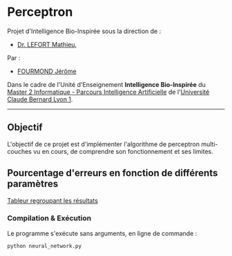 # Perceptron
Projet d'Intelligence Bio-Inspirée sous la direction de :
- [Dr. LEFORT Mathieu](http://liris.cnrs.fr/mathieu.lefort/),

Par : 
- [FOURMOND Jérôme](https://github.com/jfourmond/)

Dans le cadre de l'Unité d'Enseignement **Intelligence Bio-Inspirée** du [Master 2 Informatique - Parcours Intelligence Artificielle](http://master-info.univ-lyon1.fr/IA/) de l'[Université Claude Bernard Lyon 1](http://www.univ-lyon1.fr/).

---

## Objectif

L'objectif de ce projet est d'implémenter l'algorithme de perceptron multi-couches vu en cours, de comprendre son fonctionnement et ses limites.

## Pourcentage d'erreurs en fonction de différents paramètres

[Tableur regroupant les résultats](https://docs.google.com/spreadsheets/d/1DXshHQmfKDHbYvKog93c83oNjd8v94TPZoVbogYacHA/edit?usp=sharing)

### Compilation & Exécution

Le programme s'exécute sans arguments, en ligne de commande :

	python neural_network.py
